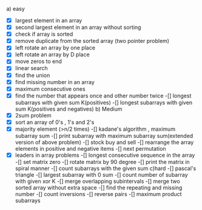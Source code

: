 a) easy
 -[X] largest element in an array
 -[X] second largest element in an array without sorting
 -[X] check if array is sorted
 -[X] remove duplicate from the sorted array (two pointer problem)
 -[X] left rotate an array by one place
 -[X] left rotate an array by D place
 -[X] move zeros to end
 -[X] linear search
 -[X] find the union
 -[X] find missing number in an array
 -[X] maximum consecutive ones
 -[X] find the number that appears once and other number twice
 -[] longest subarrays with given sum K(positives)
 -[] longest subarrays with given sum K(positives and negatives)
b) Medium
 -[X] 2sum problem
 -[X] sort an array of 0's , 1's and 2's
 -[X] majority element (>n/2 times)
 -[] kadane's algorithm , maximum subarray sum
 -[] print subarray with maximum subarray sum(extended version of above problem)
 -[] stock buy and sell
 -[] rearrange the array elements in positive and negative items
 -[] next permutation
 -[X] leaders in array problems
 -[] longest consecutive sequence in the array
 -[] set matrix zero
 -[] rotate matrix by 90 degree
 -[] print the matrix in spiral manner
 -[] count subarrays with the given sum
c)hard
 -[] pascal's triangle
 -[] largest subarray with 0 sum
 -[] count number of subarray with given xor K
 -[] merge overlapping subintervals
 -[] merge two sorted array without extra space
 -[] find the repeating and missing number
 -[] count inversions
 -[] reverse pairs
 -[] maximum product subarrays